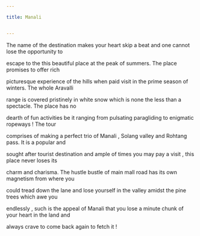 ```yaml
---

title: Manali


---
```


The name of the destination makes your heart skip a beat and one cannot lose the opportunity to

escape to the this beautiful place at the peak of summers. The place promises to offer rich

picturesque experience of the hills when paid visit in the prime season of winters. The whole Aravalli

range is covered pristinely in white snow which is none the less than a spectacle. The place has no

dearth of fun activities be it ranging from pulsating paragliding to enigmatic ropeways ! The tour

comprises of making a perfect trio of Manali , Solang valley and Rohtang pass. It is a popular and

sought after tourist destination and ample of times you may pay a visit , this place never loses its

charm and charisma. The hustle bustle of main mall road has its own magnetism from where you

could tread down the lane and lose yourself in the valley amidst the pine trees which awe you

endlessly , such is the appeal of Manali that you lose a minute chunk of your heart in the land and

always crave to come back again to fetch it !